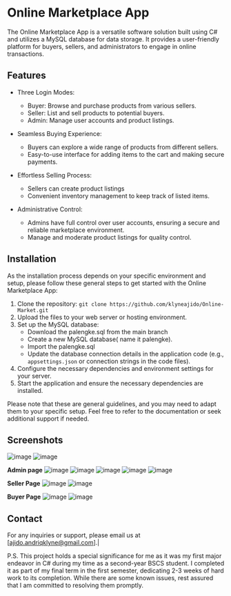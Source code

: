# Online Marketplace App

The Online Marketplace App is a versatile software solution built using C# and utilizes a MySQL database for data storage. It provides a user-friendly platform for buyers, sellers, and administrators to engage in online transactions.

## Features

- Three Login Modes:
  - Buyer: Browse and purchase products from various sellers.
  - Seller: List and sell products to potential buyers.
  - Admin: Manage user accounts and product listings.

- Seamless Buying Experience:
  - Buyers can explore a wide range of products from different sellers.
  - Easy-to-use interface for adding items to the cart and making secure payments.

- Effortless Selling Process:
  - Sellers can create product listings
  - Convenient inventory management to keep track of listed items.

- Administrative Control:
  - Admins have full control over user accounts, ensuring a secure and reliable marketplace environment.
  - Manage and moderate product listings for quality control.

## Installation

As the installation process depends on your specific environment and setup, please follow these general steps to get started with the Online Marketplace App:

1. Clone the repository: `git clone https://github.com/klyneajido/Online-Market.git`
2. Upload the files to your web server or hosting environment.
3. Set up the MySQL database:
   - Download the palengke.sql from the main branch
   - Create a new MySQL database( name it palengke).
   - Import the palengke.sql 
   - Update the database connection details in the application code (e.g., `appsettings.json` or connection strings in the code files).
5. Configure the necessary dependencies and environment settings for your server.
6. Start the application and ensure the necessary dependencies are installed.

Please note that these are general guidelines, and you may need to adapt them to your specific setup. Feel free to refer to the documentation or seek additional support if needed.


## Screenshots
![image](https://github.com/klyneajido/Online-Market/assets/139476987/992e132e-890e-4fb9-8aea-b1ac7b658059)
![image](https://github.com/klyneajido/Online-Market/assets/139476987/43fed6bb-ef68-43af-a74c-7acce018ff82)

__Admin page__
![image](https://github.com/klyneajido/Online-Market/assets/139476987/f83f6432-fe57-4e1b-9a4a-0cd86c0c8bff)
![image](https://github.com/klyneajido/Online-Market/assets/139476987/047912e7-cece-4393-928a-2a75973bcbba)
![image](https://github.com/klyneajido/Online-Market/assets/139476987/3d1f6f48-8783-411b-86b1-44a627cc9dbf)
![image](https://github.com/klyneajido/Online-Market/assets/139476987/856b85b1-ef8d-4408-8850-7a18efa3c4de)
![image](https://github.com/klyneajido/Online-Market/assets/139476987/e26da71d-f089-446e-93c5-05c711efd65d)

__Seller Page__
![image](https://github.com/klyneajido/Online-Market/assets/139476987/6f589834-0024-4ab5-9dca-6c3c477e3e76)
![image](https://github.com/klyneajido/Online-Market/assets/139476987/8a5c6bbb-d820-4233-a84b-a2f61a44f928)

__Buyer Page__
![image](https://github.com/klyneajido/Online-Market/assets/139476987/c43127b9-310a-4f18-947f-baa2a5620f68)
![image](https://github.com/klyneajido/Online-Market/assets/139476987/6d9a5d8f-e867-435e-8550-0464eaa3d5dc)

## Contact

For any inquiries or support, please email us at [ajido.andriqklyne@gmail.com].|


P.S. This project holds a special significance for me as it was my first major endeavor in C# during my time as a second-year BSCS student. I completed it as part of my final term in the first semester, dedicating 2-3 weeks of hard work to its completion. While there are some known issues, rest assured that I am committed to resolving them promptly.
